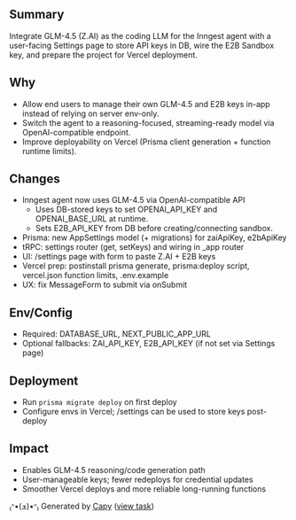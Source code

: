 ## Summary
Integrate GLM-4.5 (Z.AI) as the coding LLM for the Inngest agent with a user-facing Settings page to store API keys in DB, wire the E2B Sandbox key, and prepare the project for Vercel deployment.

## Why
- Allow end users to manage their own GLM-4.5 and E2B keys in-app instead of relying on server env-only.
- Switch the agent to a reasoning-focused, streaming-ready model via OpenAI-compatible endpoint.
- Improve deployability on Vercel (Prisma client generation + function runtime limits).

## Changes
- Inngest agent now uses GLM-4.5 via OpenAI-compatible API
  - Uses DB-stored keys to set OPENAI_API_KEY and OPENAI_BASE_URL at runtime.
  - Sets E2B_API_KEY from DB before creating/connecting sandbox.
- Prisma: new AppSettings model (+ migrations) for zaiApiKey, e2bApiKey
- tRPC: settings router (get, setKeys) and wiring in _app router
- UI: /settings page with form to paste Z.AI + E2B keys
- Vercel prep: postinstall prisma generate, prisma:deploy script, vercel.json function limits, .env.example
- UX: fix MessageForm to submit via onSubmit

## Env/Config
- Required: DATABASE_URL, NEXT_PUBLIC_APP_URL
- Optional fallbacks: ZAI_API_KEY, E2B_API_KEY (if not set via Settings page)

## Deployment
- Run `prisma migrate deploy` on first deploy
- Configure envs in Vercel; /settings can be used to store keys post-deploy

## Impact
- Enables GLM-4.5 reasoning/code generation path
- User-manageable keys; fewer redeploys for credential updates
- Smoother Vercel deploys and more reliable long-running functions

₍ᐢ•(ܫ)•ᐢ₎ Generated by [Capy](https://capy.ai) ([view task](https://capy.ai/project/572cc0cf-84af-11f0-a94e-3eef481a796b/task/a2484712-bd2d-488b-a5e5-881c1cbaa914))